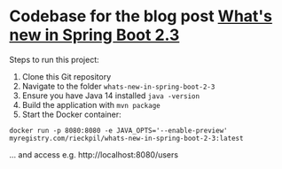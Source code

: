 # Codebase for the blog post [What's new in Spring Boot 2.3](https://rieckpil.de/whats-new-in-spring-boot-2-3/)

Steps to run this project:

1. Clone this Git repository
2. Navigate to the folder `whats-new-in-spring-boot-2-3`
3. Ensure you have Java 14 installed `java -version`
4. Build the application with `mvn package`
5. Start the Docker container:
```
docker run -p 8080:8080 -e JAVA_OPTS='--enable-preview' myregistry.com/rieckpil/whats-new-in-spring-boot-2-3:latest
```

... and access e.g. http://localhost:8080/users
